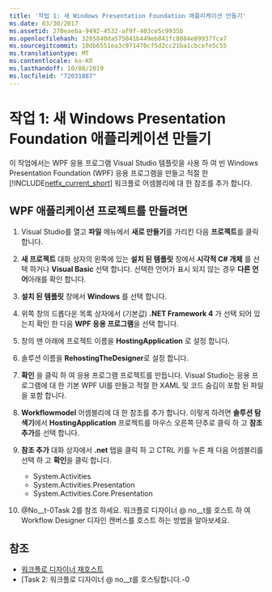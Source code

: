 ```yaml
---
title: '작업 1: 새 Windows Presentation Foundation 애플리케이션 만들기'
ms.date: 03/30/2017
ms.assetid: 270eaeba-9492-4532-af9f-403ce5c9935b
ms.openlocfilehash: 3205840da575041b449eb841fc8084e89937fca7
ms.sourcegitcommit: 10db6551ea3c971470cf5d2cc21ba1cbcefe5c55
ms.translationtype: MT
ms.contentlocale: ko-KR
ms.lasthandoff: 10/08/2019
ms.locfileid: "72031887"
---
```

# <a name="task-1-create-a-new-windows-presentation-foundation-application"></a>작업 1: 새 Windows Presentation Foundation 애플리케이션 만들기

이 작업에서는 WPF 응용 프로그램 Visual Studio 템플릿을 사용 하 여 빈 Windows Presentation Foundation (WPF) 응용 프로그램을 만들고 적절 한 [!INCLUDE[netfx_current_short](../../../includes/netfx-current-short-md.md)] 워크플로 어셈블리에 대 한 참조를 추가 합니다.  
  
## <a name="to-create-the-wpf-application-project"></a>WPF 애플리케이션 프로젝트를 만들려면

1. Visual Studio를 열고 **파일** 메뉴에서 **새로 만들기**를 가리킨 다음 **프로젝트**를 클릭 합니다.

2. **새 프로젝트** 대화 상자의 왼쪽에 있는 **설치 된 템플릿** 창에서 **시각적 C# 개체** 를 선택 하거나 **Visual Basic** 선택 합니다. 선택한 언어가 표시 되지 않는 경우 **다른 언어**아래를 확인 합니다.

3. **설치 된 템플릿** 창에서 **Windows** 를 선택 합니다.

4. 위쪽 창의 드롭다운 목록 상자에서 (기본값) **.NET Framework 4** 가 선택 되어 있는지 확인 한 다음 **WPF 응용 프로그램**을 선택 합니다.

5. 창의 맨 아래에 프로젝트 이름을 **HostingApplication** 로 설정 합니다.

6. 솔루션 이름을 **RehostingTheDesigner**로 설정 합니다.

7. **확인** 을 클릭 하 여 응용 프로그램 프로젝트를 만듭니다. Visual Studio는 응용 프로그램에 대 한 기본 WPF UI를 만들고 적절 한 XAML 및 코드 숨김이 포함 된 파일을 포함 합니다.

8. **Workflowmodel** 어셈블리에 대 한 참조를 추가 합니다. 이렇게 하려면 **솔루션 탐색기**에서 **HostingApplication** 프로젝트를 마우스 오른쪽 단추로 클릭 하 고 **참조 추가**를 선택 합니다.

9. **참조 추가** 대화 상자에서 **.net** 탭을 클릭 하 고 CTRL 키를 누른 채 다음 어셈블리를 선택 하 고 **확인**을 클릭 합니다.

    - System.Activities
    - System.Activities.Presentation
    - System.Activities.Core.Presentation

10. @No__t-0Task 2를 참조 하세요. 워크플로 디자이너 @ no__t를 호스트 하 여 Workflow Designer 디자인 캔버스를 호스트 하는 방법을 알아보세요.

## <a name="see-also"></a>참조

- [워크플로 디자이너 재호스트](rehosting-the-workflow-designer.md)
- [Task 2: 워크플로 디자이너 @ no__t를 호스팅합니다.-0
